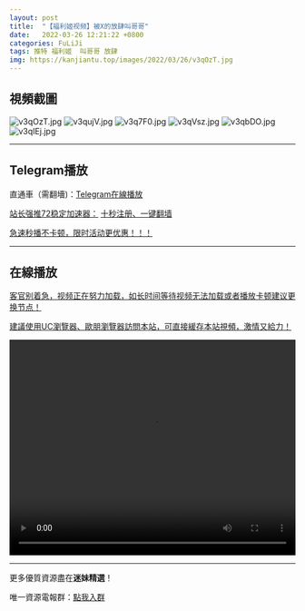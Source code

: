```yaml
---
layout: post
title:  "【福利姬视频】被X的放肆叫哥哥"
date:   2022-03-26 12:21:22 +0800
categories: FuLiJi
tags: 推特 福利姬  叫哥哥 放肆
img: https://kanjiantu.top/images/2022/03/26/v3qOzT.jpg
---
```



## 視頻截圖

![v3qOzT.jpg](https://kanjiantu.top/images/2022/03/26/v3qOzT.jpg)
![v3qujV.jpg](https://kanjiantu.top/images/2022/03/26/v3qujV.jpg)
![v3q7F0.jpg](https://kanjiantu.top/images/2022/03/26/v3q7F0.jpg)
![v3qVsz.jpg](https://kanjiantu.top/images/2022/03/26/v3qVsz.jpg)
![v3qbDO.jpg](https://kanjiantu.top/images/2022/03/26/v3qbDO.jpg)
![v3qIEj.jpg](https://kanjiantu.top/images/2022/03/26/v3qIEj.jpg)

* * *
## Telegram播放

直通車（需翻墻)：[Telegram在線播放](https://t.me/mimeijingxuan/283)

<u>站长强推72稳定加速器：</u> [十秒注册、一键翻墙](https://www.mimei.blog/skip/vpn.html)


<u>急速秒播不卡顿，限时活动更优惠！！！</u>
* * *
## 在線播放
<u>客官别着急，视频正在努力加载，如长时间等待视频无法加载或者播放卡顿建议更换节点！</u>

<u>建議使用UC瀏覽器、歐朋瀏覽器訪問本站，可直接緩存本站視頻，激情又給力！</u>
<center><video src="https://cdn.publer.io/uploads/videos/6247fbe3db279736bfa8159b/f652aa95f50217ac929db79d1996186c.mp4" width="100%" height="380px" controls="controls"></video></center>


* * *
更多優質資源盡在**迷妹精選**！

唯一資源電報群：[點我入群](https://t.me/mimeijingxuan)


